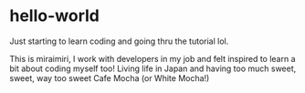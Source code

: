 # hello-world
Just starting to learn coding and going thru the tutorial lol. 

This is miraimiri, I work with developers in my job and felt inspired to learn a bit about coding myself too!
Living life in Japan and having too much sweet, sweet, way too sweet Cafe Mocha (or White Mocha!)
